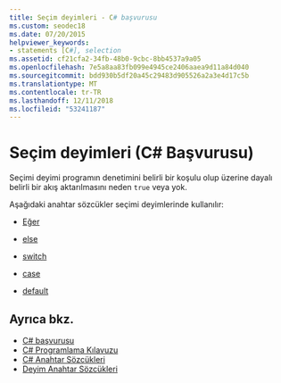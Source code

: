 ```yaml
---
title: Seçim deyimleri - C# başvurusu
ms.custom: seodec18
ms.date: 07/20/2015
helpviewer_keywords:
- statements [C#], selection
ms.assetid: cf21cfa2-34fb-48b0-9cbc-8bb4537a9a05
ms.openlocfilehash: 7e5a8aa83fb099e4945ce2406aaea9d11a84d040
ms.sourcegitcommit: bdd930b5df20a45c29483d905526a2a3e4d17c5b
ms.translationtype: MT
ms.contentlocale: tr-TR
ms.lasthandoff: 12/11/2018
ms.locfileid: "53241187"
---
```

# <a name="selection-statements-c-reference"></a>Seçim deyimleri (C# Başvurusu)

Seçimi deyimi programın denetimini belirli bir koşulu olup üzerine dayalı belirli bir akış aktarılmasını neden `true` veya yok.

Aşağıdaki anahtar sözcükler seçimi deyimlerinde kullanılır:

- [Eğer](if-else.md)

- [else](if-else.md)

- [switch](switch.md)

- [case](switch.md)

- [default](switch.md)

## <a name="see-also"></a>Ayrıca bkz.

- [C# başvurusu](../index.md)
- [C# Programlama Kılavuzu](../../programming-guide/index.md)
- [C# Anahtar Sözcükleri](index.md)
- [Deyim Anahtar Sözcükleri](statement-keywords.md)